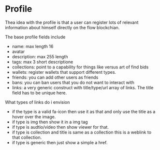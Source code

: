 # Profile

Thea idea with the profile is that a user can register lots of relevant information about himself directly on the flow blockchian. 

The base profile fields include
 - name: max length 16
 - avatar
 - description: max 255 length
 - tags: max 3 short descriptione
 - collections: point to a capability for things like versus art of find bids
 - wallets: register wallets that support different types.
 - friends: you can add other users as friends
 - bans: you can ban users that you do not want to interact with
 - links: a very generic construct with title/type/url array of links. The title field has to be unique here. 
   
What types of links do i envision
 - if the type is a valid fa-icon then use it as that and only use the title as a hover over the image. 
 - if type is img then show it in a img tag
 - if type is audtio/video then show viewer for that. 
 - if type is collection and title is same as a collection this is a weblink to that collection.
 - if type is generic then just show a simple a href. 

 
 
   
   




